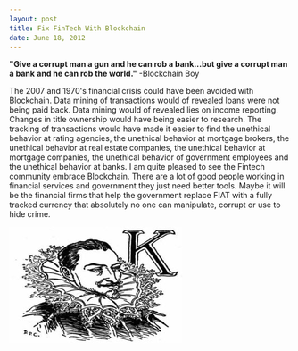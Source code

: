 ```yaml
---
layout: post
title: Fix FinTech With Blockchain
date: June 18, 2012
--- 
```


**"Give a corrupt man a gun and he can rob a bank...but give a corrupt man a bank**
**and he can rob the world."** -Blockchain Boy

The 2007 and 1970's financial crisis could have been avoided with Blockchain.  Data mining of transactions would of revealed loans were not being paid back. Data mining would of revealed lies on income reporting. Changes in title ownership would have being easier to research. The tracking of transactions would have made it easier to find the unethical behavior at rating agencies, the unethical behavior at mortgage brokers, the unethical behavior at real estate companies, the unethical behavior at mortgage companies, the unethical behavior of government employees and the unethical behavior at banks. I am quite pleased to see the Fintech community embrace Blockchain.  There are a lot of good people working in financial services and government they just need better tools. Maybe it will be the financial firms that help the government replace FIAT with a fully tracked currency that absolutely no one can manipulate, corrupt or use to hide crime.

![](../images/bankster_king.jpg)






